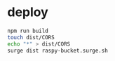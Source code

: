 # deploy
```sh
npm run build
touch dist/CORS 
echo "*" > dist/CORS 
surge dist raspy-bucket.surge.sh
```
